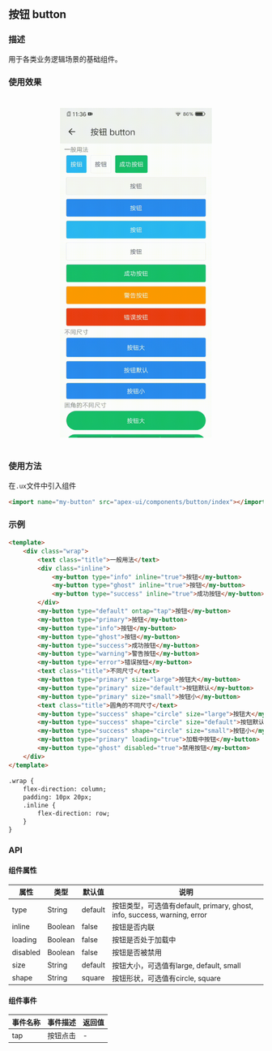 ## 按钮 button

### 描述

用于各类业务逻辑场景的基础组件。

### 使用效果

<div style="text-align: center;margin: 40px;"><img src="../assets/button.gif" style="width:300px" /></div>

### 使用方法

在`.ux`文件中引入组件

```html
<import name="my-button" src="apex-ui/components/button/index"></import>
```

### 示例

```html
<template>
    <div class="wrap">
        <text class="title">一般用法</text>
        <div class="inline">
            <my-button type="info" inline="true">按钮</my-button>
            <my-button type="ghost" inline="true">按钮</my-button>
            <my-button type="success" inline="true">成功按钮</my-button>
        </div>
        <my-button type="default" ontap="tap">按钮</my-button>
        <my-button type="primary">按钮</my-button>
        <my-button type="info">按钮</my-button>
        <my-button type="ghost">按钮</my-button>
        <my-button type="success">成功按钮</my-button>
        <my-button type="warning">警告按钮</my-button>
        <my-button type="error">错误按钮</my-button>
        <text class="title">不同尺寸</text>
        <my-button type="primary" size="large">按钮大</my-button>
        <my-button type="primary" size="default">按钮默认</my-button>
        <my-button type="primary" size="small">按钮小</my-button>
        <text class="title">圆角的不同尺寸</text>
        <my-button type="success" shape="circle" size="large">按钮大</my-button>
        <my-button type="success" shape="circle" size="default">按钮默认</my-button>
        <my-button type="success" shape="circle" size="small">按钮小</my-button>
        <my-button type="primary" loading="true">加载中按钮</my-button>
        <my-button type="ghost" disabled="true">禁用按钮</my-button>
    </div>
</template>
```

```less
.wrap {
    flex-direction: column;
    padding: 10px 20px;
    .inline {
        flex-direction: row;
    }
}
```

### API

#### 组件属性

| 属性     | 类型    | 默认值  | 说明                                                         |
| -------- | ------- | ------- | ------------------------------------------------------------ |
| type     | String  | default | 按钮类型，可选值有default, primary, ghost, info, success, warning, error |
| inline   | Boolean | false   | 按钮是否内联                                                 |
| loading  | Boolean | false   | 按钮是否处于加载中                                           |
| disabled | Boolean | false   | 按钮是否被禁用                                               |
| size     | String  | default | 按钮大小，可选值有large, default, small                      |
| shape    | String  | square  | 按钮形状，可选值有circle, square                             |

#### 组件事件

| 事件名称 | 事件描述 | 返回值 |
| -------- | -------- | ------ |
| tap      | 按钮点击 | -      |

